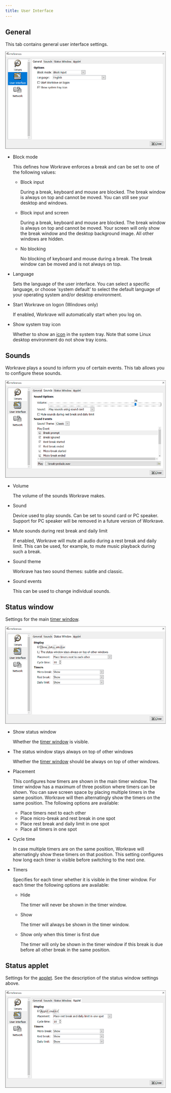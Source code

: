 ```yaml
---
title: User Interface
---
```


## General

This tab contains general user interface settings.

![Preferences - UI - General](/images/screenshots/preferences-ui-general.png#center)

- Block mode

  This defines how Workrave enforces a break and can be set to one of the following values:

  - Block input

    During a break, keyboard and mouse are blocked. The break window is always on top and cannot be moved. You can still see your desktop and windows.

  - Block input and screen

    During a break, keyboard and mouse are blocked. The break window is always on top and cannot be moved. 
    Your screen will only show the break window and the desktop background image.
    All other windows are hidden.

  - No blocking

    No blocking of keyboard and mouse during a break. The break window can be moved and is not always on top.

- Language

  Sets the language of the user interface. You can select a specific language, or choose 'system default' to select the default language of your operating system and/or desktop environment.

- Start Workrave on logon (Windows only)

  If enabled, Workrave will automatically start when you log on.

- Show system tray icon

  Whether to show an [icon](/docs/menus/tray-icon) in the system tray. Note that some Linux desktop environment do not show tray icons.

## Sounds

Workrave plays a sound to inform you of certain events. This tab allows you to configure these sounds.

![Preferences - UI - Sounds](/images/screenshots/preferences-ui-sounds.png#center)

- Volume

  The volume of the sounds Workrave makes.

- Sound

  Device used to play sounds. Can be set to sound card or PC speaker. 
  Support for PC speaker will be removed in a future version of Workrave.

- Mute sounds during rest break and daily limit

  If enabled, Workrave will mute all audio during a rest break and daily limit.
  This can be used, for example, to mute music playback during such a break.

- Sound theme

  Workrave has two sound themes: subtle and classic.

- Sound events

  This can be used to change individual sounds.

## Status window

Settings for the main [timer window](/docs/windows/main).

![Preferences - UI - Main Window](/images/screenshots/preferences-ui-status-window.png#center)

- Show status window

  Whether the [timer window](/docs/windows/main) is visible.

- The status window stays always on top of other windows

  Whether the [timer window](/docs/windows/main) should be always on top of other windows.

- Placement

  This configures how timers are shown in the main timer window.
  The timer window has a maximum of three position where timers can be shown.
  You can save screen space by placing multiple timers in the same position.
  Workrave will then alternatingly show the timers on the same position.
  The following options are available:

  - Place timers next to each other
  - Place micro-break and rest break in one spot
  - Place rest break and daily limit in one spot
  - Place all timers in one spot

- Cycle time

  In case multiple timers are on the same position, Workrave will alternatingly show these timers on that position.
  This setting configures how long each timer is visible before switching to the next one.

- Timers

  Specifies for each timer whether it is visible in the timer window. For each timer the following options are available:

  - Hide

    The timer will never be shown in the timer window.

  - Show

    The timer will always be shown in the timer window.

  - Show only when this timer is first due
  
    The timer will only be shown in the timer window if this break is due before all other break in the same position.

## Status applet

Settings for the [applet](/docs/applets). See the description of the status window settings above.

![Preferences - UI - Applet](/images/screenshots/preferences-ui-status-applet.png#center)
